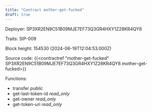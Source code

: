 ```yaml
---
title: "Contract mother-get-fucked"
draft: true
---
```

Deployer: SP3XR2EN9C51B09MJE7EF73Q3GR4HXY1Z28KR4QY8

Traits:
SIP-009 



Block height: 154530 (2024-06-19T12:04:53.000Z)

Source code: {{<contractref "mother-get-fucked" SP3XR2EN9C51B09MJE7EF73Q3GR4HXY1Z28KR4QY8 mother-get-fucked>}}

Functions:

* transfer _public_
* get-last-token-id _read_only_
* get-owner _read_only_
* get-token-uri _read_only_
